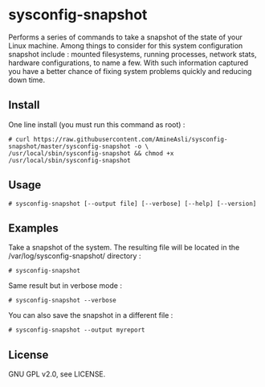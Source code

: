 sysconfig-snapshot
====================

Performs a series of commands to take a snapshot of the state of your Linux machine. Among things to consider for this system configuration snapshot include : mounted filesystems, running processes, network stats, hardware configurations, to name a few.
With such information captured you have a better chance of fixing system problems quickly and reducing down time.

## Install
One line install (you must run this command as root) :

    # curl https://raw.githubusercontent.com/AmineAsli/sysconfig-snapshot/master/sysconfig-snapshot -o \
    /usr/local/sbin/sysconfig-snapshot && chmod +x /usr/local/sbin/sysconfig-snapshot

## Usage

    # sysconfig-snapshot [--output file] [--verbose] [--help] [--version]

## Examples
Take a snapshot of the system. The resulting file will be located in the /var/log/sysconfig-snapshot/ directory : 

    # sysconfig-snapshot

Same result but in verbose mode :

    # sysconfig-snapshot --verbose

You can also save the snapshot in a different file :

    # sysconfig-snapshot --output myreport

## License
GNU GPL v2.0, see LICENSE.

